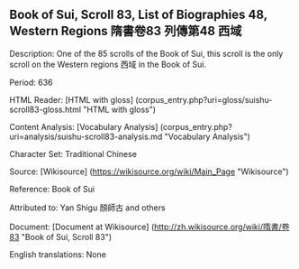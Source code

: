 ## Book of Sui, Scroll 83, List of Biographies 48, Western Regions 隋書卷83 列傳第48 西域

Description: One of the 85 scrolls of the Book of Sui, this scroll is the only scroll on the Western regions 西域 in the Book of Sui.

Period: 636

HTML Reader: [HTML with gloss] (corpus_entry.php?uri=gloss/suishu-scroll83-gloss.html "HTML with gloss")

Content Analysis: [Vocabulary Analysis] (corpus_entry.php?uri=analysis/suishu-scroll83-analysis.md "Vocabulary Analysis")

Character Set: Traditional Chinese

Source: [Wikisource] (https://wikisource.org/wiki/Main_Page "Wikisource")

Reference: Book of Sui

Attributed to: Yan Shigu 顏師古 and others

Document: [Document at Wikisource] (http://zh.wikisource.org/wiki/隋書/卷83 "Book of Sui, Scroll 83")

English translations: None